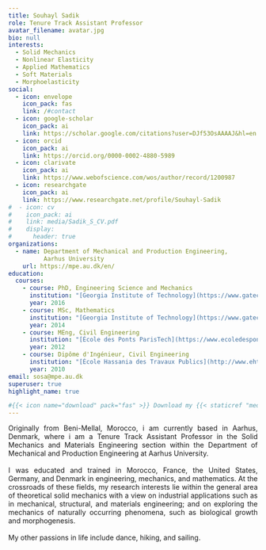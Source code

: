 ```yaml
---
title: Souhayl Sadik
role: Tenure Track Assistant Professor
avatar_filename: avatar.jpg
bio: null
interests:
  - Solid Mechanics
  - Nonlinear Elasticity
  - Applied Mathematics
  - Soft Materials
  - Morphoelasticity
social:
  - icon: envelope
    icon_pack: fas
    link: /#contact
  - icon: google-scholar
    icon_pack: ai
    link: https://scholar.google.com/citations?user=DJf53OsAAAAJ&hl=en
  - icon: orcid
    icon_pack: ai
    link: https://orcid.org/0000-0002-4880-5989
  - icon: clarivate
    icon_pack: ai
    link: https://www.webofscience.com/wos/author/record/1200987
  - icon: researchgate
    icon_pack: ai
    link: https://www.researchgate.net/profile/Souhayl-Sadik
#  - icon: cv
#    icon_pack: ai
#    link: media/Sadik_S_CV.pdf
#    display:
#      header: true
organizations:
  - name: Department of Mechanical and Production Engineering,
          Aarhus University
    url: https://mpe.au.dk/en/
education:
  courses:
    - course: PhD, Engineering Science and Mechanics
      institution: "[Georgia Institute of Technology](https://www.gatech.edu/), Atlanta, GA, USA"
      year: 2016
    - course: MSc, Mathematics
      institution: "[Georgia Institute of Technology](https://www.gatech.edu/), Atlanta, GA, USA"
      year: 2014
    - course: MEng, Civil Engineering
      institution: "[École des Ponts ParisTech](https://www.ecoledesponts.fr/), Paris, France<br>[École Centrale Paris](http://www.ecp.fr/), Paris, France"
      year: 2012
    - course: Dipôme d'Ingénieur, Civil Engineering
      institution: "[École Hassania des Travaux Publics](http://www.ehtp.ac.ma/), Casablanca, Morocco"
      year: 2010
email: sosa@mpe.au.dk
superuser: true
highlight_name: true

#{{< icon name="download" pack="fas" >}} Download my {{< staticref "media/Sadik_S_CV.pdf" "newtab" >}}Curriculum Vitae{{< /staticref >}}.
---
```

<div style="text-align: justify">Originally from Beni-Mellal, Morocco, i am currently based in Aarhus, Denmark, where i am a Tenure Track Assistant Professor in the Solid Mechanics and Materials Engineering section within the Department of Mechanical and Production Engineering at Aarhus University.</div><br>

<div style="text-align: justify">I was educated and trained in Morocco, France, the United States, Germany, and Denmark in engineering, mechanics, and mathematics. At the crossroads of these fields, my research interests lie within the general area of theoretical solid mechanics with a view on industrial applications such as in mechanical, structural, and materials engineering; and on exploring the mechanics of naturally occurring phenomena, such as biological growth and morphogenesis.</div><br>

<div style="text-align: justify">My other passions in life include dance, hiking, and sailing.</div>

